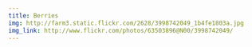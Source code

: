 ```yaml
---
title: Berries 
img: http://farm3.static.flickr.com/2628/3998742049_1b4fe1803a.jpg 
img_link: http://www.flickr.com/photos/63503896@N00/3998742049/ 
---
```

